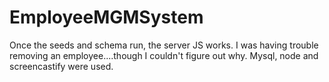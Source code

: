 # EmployeeMGMSystem
Once the seeds and schema run, the server JS works. I was having trouble removing an employee....though I couldn't figure out why. Mysql, node and screencastify were used.
